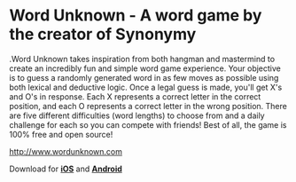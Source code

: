 # Word Unknown - A word game by the creator of Synonymy

.Word Unknown takes inspiration from both hangman and mastermind to create an incredibly fun and simple word game experience. Your objective is to guess a randomly generated word in as few moves as possible using both lexical and deductive logic. Once a legal guess is made, you'll get X's and O's in response. Each X represents a correct letter in the correct position, and each O represents a correct letter in the wrong position. There are five different difficulties (word lengths) to choose from and a daily challenge for each so you can compete with friends! Best of all, the game is 100% free and open source! 

http://www.wordunknown.com

Download for 
<a href="https://itunes.apple.com/de/app/word-unknown/id1064901570?l=en&mt=8"><b>iOS</b></a> and <a href="https://play.google.com/store/apps/details?id=com.jarvisfilms.wordunknown&hl=en"><b>Android</b></a>
